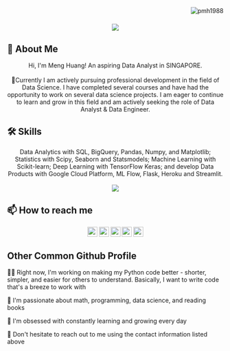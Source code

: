 <!-- ![Logo](https://images.ctfassets.net/wfutmusr1t3h/35IdEm8yKR4Z9uuL39k7Ya/52fa91f78eb8d01d152024085521d5e6/universe-2022-partner-connect.png?w=1280&q=75) -->
<img align="right" src="https://visitor-badge.laobi.icu/badge?page_id=pmh1988/pmh1988" alt="pmh1988">    
<!-- [![Typing SVG](https://readme-typing-svg.herokuapp.com?center=true&lines=This+is+MengHuang;Nice+to+meet+you+%F0%9F%91%8B)](https://git.io/typing-svg)       -->

<h1 align="center">
  <a href="https://git.io/typing-svg">
    <img src="https://readme-typing-svg.herokuapp.com/?lines=This+is+MengHuang;Nice+to+meet+you+%F0%9F%91%8B&center=true&size=30">
  </a>
</h1>

## 🚀 About Me
<p align="center">
  Hi, I'm Meng Huang! An aspiring Data Analyst in SINGAPORE.
  <br>
  <br>
  👋Currently I am actively pursuing professional development in the field of Data Science. I have completed several courses and have had the opportunity to work on several data science projects. I am eager to continue to learn and grow in this field and am actively seeking the role of Data Analyst & Data Engineer.


## 🛠 Skills
<p align="center">
  Data Analytics with SQL,
  BigQuery, Pandas, Numpy, and Matplotlib; Statistics with Scipy, Seaborn and Statsmodels;
  Machine Learning with Scikit-learn; Deep Learning with TensorFlow Keras;
  and develop Data Products with Google Cloud Platform, ML Flow, Flask, Heroku and Streamlit.
  <br>
  <br>
  <img src="https://github-readme-stats.vercel.app/api/top-langs?username=pmh1988&layout=compact&show_icons=true&theme=dark"/>

## 📫 How to reach me
<p align="center"> <a href="https://www.linkedin.com/in/poongmenghuang/"><img src="https://img.shields.io/badge/linkedin-%230077B5.svg?&style=for-the-badge&logo=linkedin&logoColor=white" height=23></a> <a href="mailto:poongmenghuang.63@gmail.com"><img src="https://img.shields.io/badge/Gmail-D14836?style=for-the-badge&logo=gmail&logoColor=white" height=23></a> <a href="https://www.facebook.com/poong.menghuang"><img src="https://img.shields.io/badge/Facebook-1877F2?style=for-the-badge&logo=facebook&logoColor=white" height=23></a> <a href="https://github.com/pmh1988/"><img src="https://img.shields.io/badge/GitHub-100000?style=for-the-badge&logo=github&logoColor=white" height=23></a> <a href="https://t.me/poongmenghuang"><img src="https://img.shields.io/badge/Telegram-2CA5E0?style=for-the-badge&logo=telegram&logoColor=white" height=23></a></p>

## Other Common Github Profile
  👩‍💻 Right now, I'm working on making my Python code better - shorter, simpler, and easier for others to understand. Basically, I want to write code that's a breeze to work with

  🧠 I'm passionate about math, programming, data science, and reading books

  🤔 I'm obsessed with constantly learning and growing every day

  💬 Don't hesitate to reach out to me using the contact information listed above
